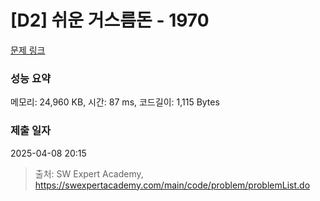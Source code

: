 # [D2] 쉬운 거스름돈 - 1970 

[문제 링크](https://swexpertacademy.com/main/code/problem/problemDetail.do?contestProbId=AV5PsIl6AXIDFAUq) 

### 성능 요약

메모리: 24,960 KB, 시간: 87 ms, 코드길이: 1,115 Bytes

### 제출 일자

2025-04-08 20:15



> 출처: SW Expert Academy, https://swexpertacademy.com/main/code/problem/problemList.do
